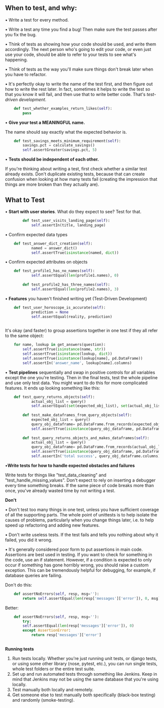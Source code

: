 ## When to test, and why:

• Write a test for every method. 

• Write a test any time you find a bug! Then make sure the test passes after you fix the bug. 

• Think of tests as showing how your code should be used, and write them accordingly. The next person who's going to 
edit your code, or even just use your code, should be able to refer to your tests to see what's happening. 

• Think of tests as the way you'll make sure things don't break later when you have to refactor.

• It's perfectly okay to write the name of the test first, and then figure out how to write the rest later. In fact, sometimes it helps to write the test so that you know it will fail, and then use that to write better code. That's *test-driven development*. 

```python
    def test_whether_examples_return_likes(self):
        pass 
```        

• **Give your test a MEANINGFUL name.**

The name should say exactly what the expected behavior is. 

```python
    def test_savings_meets_minimum_requirement(self):
        savings.pct = calculate_savings()
        self.assertGreater(savings.pct, 5)
```

• **Tests should be independent of each other.**

If you're thinking about writing a test, first check whether a similar test already exists. Don't duplicate existing tests, because that can create confusion when looking at how many tests fail (creating the impression that things are more broken than they actually are).

## What to Test

• **Start with user stories**. What do they expect to see? Test for that.

```python
        def test_user_visits_landing_page(self): 
    	    self.assertIn(title, landing_page)
```

• Confirm expected data types

```python
	def test_answer_dict_creation(self):
            named = answer_dict()
    	    self.assertTrue(isinstance(named, dict))
```

• Confirm expected attributes on objects

```python
	def test_profile1_has_no_names(self):
            self.assertEqual(len(profile1.names), 0)
    
        def test_profile2_has_three_names(self):
            self.assertEqual(len(profile2.names), 3)
```

• **Features** you haven't finished writing yet (Test-Driven Development)

```python
	def test_user_horoscope_is_accurate(self):
            prediction = None
            self.assertEqual(reality, prediction)
        
```

It's okay (and faster) to group assertions together in one test if they all refer to the same object:

```python
    for name, lookup in get_answers(question):
        self.assertTrue(isinstance(name, str))
        self.assertTrue(isinstance(lookup, dict))
        self.assertTrue(isinstance(lookup[name], pd.DataFrame))
        self.assertIn('answer_name', lookup[name].columns)
```            

• **Test pipelines** sequentially and swap in positive controls for all variables except the one you're testing. Then in the final tests, test the whole pipeline and use only test data. You might want to do this for more complicated features. It ends up looking something like this:

```python
	def test_query_returns_objects(self):
            actual_obj_list = query()
            self.assertEqual(set(expected_obj_list), set(actual_obj_list))
    
        def test_make_dataframes_from_query_objects(self):
            expected_obj_list = query()
            query_obj_dataframe= pd.DataFrame.from_records(expected_obj_list.values())
            self.assertTrue(isinstance(query_obj_dataframe, pd.Dataframe))
   
        def test_query_returns_objects_and_makes_dataframes(self):
            actual_obj_list = query()
            query_obj_dataframe= pd.DataFrame.from_records(actual_obj_list.values())
            self.assertTrue(isinstance(query_obj_dataframe, pd.Dataframe))
            self.assertIn('total success', query_obj_dataframe.columns)
```

•**Write tests for how to handle expected obstacles and failures**

Write tests for things like "test_data_cleaning" and "test_handle_missing_values". Don't expect to rely on inserting a debugger every time something breaks. If the same piece of code breaks more than once, you've already wasted time by not writing a test. 

**Don't**

• Don't test too many things in one test, unless you have sufficient coverage of all the supporting parts. The whole point of unittests is to help isolate the causes of problems, particularly when you change things later, i.e. to help speed up refactoring and adding new features. 

• Don't write useless tests. If the test fails and tells you nothing about why it failed, you did it wrong. 

• It's generally considered poor form to put assertions in main code. Assertions are best used in testing. If you want to check for something in the code, use an if statement. However, if a condition is expected to only occur if something has gone horribly wrong, you should raise a custom exception. This can be tremendously helpful for debugging, for example, if database queries are failing. 


Don't do this:
```python
    def assertNoErrors(self, resp, msg=''):
        return self.assertEqual(len(resp['messages']['error']), 0, msg)
```        

Better:
```python
    def assertNoErrors(self, resp, msg=''):
    	try:
	    self.assertEqual(len(resp['messages']['error']), 0)
        except AssertionError:
            return resp['messages']['error'] 
            
```

**Running tests**

 1. Run tests locally. Whether you're just running unit tests, or django tests, or using some other library (nose, pytest, etc.), you can run single tests, whole test folders or the entire test suite. 
 2. Set up and run automated tests through something like Jenkins. Keep in mind that Jenkins may not be using the same database that you're using locally. 
 3. Test manually both locally and remotely. 
 4. Get someone else to test manually both specifically (black-box testing) and randomly (smoke-testing). 
